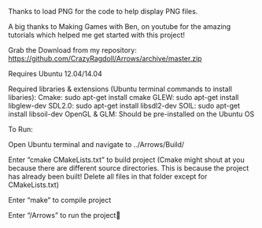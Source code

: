 

Thanks to load PNG for the code to help display PNG files.

A big thanks to Making Games with Ben, on youtube for the amazing tutorials which helped me get started with this project!

Grab the Download from my repository: https://github.com/CrazyRagdoll/Arrows/archive/master.zip

Requires Ubuntu 12.04/14.04

Required libraries & extensions (Ubuntu terminal commands to install libaries): 
Cmake: sudo apt-get install cmake
GLEW: sudo apt-get install libglew-dev
SDL2.0: sudo apt-get install libsdl2-dev
SOIL: sudo apt-get install libsoil-dev 
OpenGL & GLM: Should be pre-installed on the Ubuntu OS

To Run:

Open Ubuntu terminal and navigate to ../Arrows/Build/

Enter “cmake CMakeLists.txt” to build project (Cmake might shout at you because there are different source directories. This is because the project has already been built! Delete all files in that folder except for CMakeLists.txt)

Enter “make” to compile project

Enter “/Arrows” to run the project
